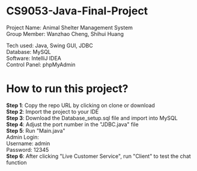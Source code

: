 # CS9053-Java-Final-Project  

Project Name: Animal Shelter Management System    
Group Member: Wanzhao Cheng, Shihui Huang    

Tech used: Java, Swing GUI, JDBC    
Database: MySQL     
Software: IntelliJ IDEA   
Control Panel: phpMyAdmin    

# How to run this project?  
**Step 1**: Copy the repo URL by clicking on clone or download  \
**Step 2**: Import the project to your IDE  \
**Step 3**: Download the Database_setup.sql file and import into MySQL  \
**Step 4**: Adjust the port number in the "JDBC.java" file  \
**Step 5**: Run "Main.java"  \
    Admin Login:  \
    Username: admin  \
    Password: 12345  \
**Step 6**: After clicking "Live Customer Service", run "Client" to test the chat function      

